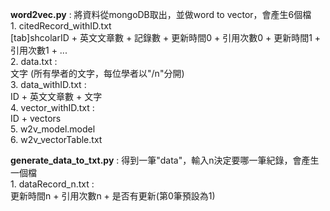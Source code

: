 **word2vec.py** : 將資料從mongoDB取出，並做word to vector，會產生6個檔<br>
    1. citedRecord_withID.txt<br>
        [tab]shcolarID + 英文文章數 + 記錄數 + 更新時間0 + 引用次數0 + 更新時間1 + 引用次數1 + ...<br>
    2.  data.txt :<br>
        文字 (所有學者的文字，每位學者以"/n"分開)<br>
    3. data_withID.txt :<br>
        ID + 英文文章數 + 文字<br>
    4. vector_withID.txt :<br>
        ID + vectors<br>
    5. w2v_model.model<br>
    6. w2v_vectorTable.txt<br>

**generate_data_to_txt.py** : 得到一筆"data"，輸入n決定要哪一筆紀錄，會產生一個檔<br>
    1. dataRecord_n.txt :<br>
        更新時間n + 引用次數n + 是否有更新(第0筆預設為1)<br>
